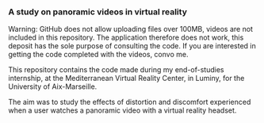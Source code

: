### A study on panoramic videos in virtual reality

Warning: GitHub does not allow uploading files over 100MB, videos are not included in this repository. The application therefore does not work, this deposit has the sole purpose of consulting the code. If you are interested in getting the code completed with the videos, convo me.

This repository contains the code made during my end-of-studies internship, at the Mediterranean Virtual Reality Center, in Luminy, for the University of Aix-Marseille.

The aim was to study the effects of distortion and discomfort experienced when a user watches a panoramic video with a virtual reality headset.
